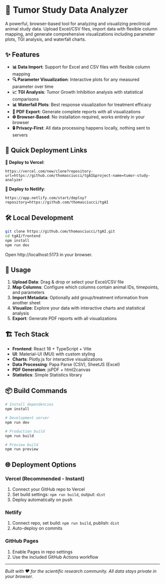 # 🧬 Tumor Study Data Analyzer

A powerful, browser-based tool for analyzing and visualizing preclinical animal study data. Upload Excel/CSV files, import data with flexible column mapping, and generate comprehensive visualizations including parameter plots, TGI analysis, and waterfall charts.

## ✨ Features

- **📊 Data Import**: Support for Excel and CSV files with flexible column mapping
- **🔍 Parameter Visualization**: Interactive plots for any measured parameter over time
- **📈 TGI Analysis**: Tumor Growth Inhibition analysis with statistical comparisons  
- **📊 Waterfall Plots**: Best response visualization for treatment efficacy
- **📄 PDF Export**: Generate complete reports with all visualizations
- **🌐 Browser-Based**: No installation required, works entirely in your browser
- **🔒 Privacy-First**: All data processing happens locally, nothing sent to servers

## 🚀 Quick Deployment Links

**🔗 Deploy to Vercel**: 
```
https://vercel.com/new/clone?repository-url=https://github.com/thomasciucci/tgAI&project-name=tumor-study-analyzer
```

**🔗 Deploy to Netlify**:
```  
https://app.netlify.com/start/deploy?repository=https://github.com/thomasciucci/tgAI
```

## 🛠️ Local Development

```bash
git clone https://github.com/thomasciucci/tgAI.git
cd tgAI/frontend
npm install
npm run dev
```

Open http://localhost:5173 in your browser.

## 📱 Usage

1. **Upload Data**: Drag & drop or select your Excel/CSV file
2. **Map Columns**: Configure which columns contain animal IDs, timepoints, and parameters  
3. **Import Metadata**: Optionally add group/treatment information from another sheet
4. **Visualize**: Explore your data with interactive charts and statistical analysis
5. **Export**: Generate PDF reports with all visualizations

## 🏗️ Tech Stack

- **Frontend**: React 18 + TypeScript + Vite
- **UI**: Material-UI (MUI) with custom styling
- **Charts**: Plotly.js for interactive visualizations
- **Data Processing**: Papa Parse (CSV), SheetJS (Excel)
- **PDF Generation**: jsPDF + html2canvas
- **Statistics**: Simple Statistics library

## 📦 Build Commands

```bash
# Install dependencies
npm install

# Development server
npm run dev

# Production build
npm run build

# Preview build
npm run preview
```

## 🌐 Deployment Options

### Vercel (Recommended - Instant)
1. Connect your GitHub repo to Vercel
2. Set build settings: `npm run build`, output: `dist`
3. Deploy automatically on push

### Netlify  
1. Connect repo, set build: `npm run build`, publish: `dist`
2. Auto-deploy on commits

### GitHub Pages
1. Enable Pages in repo settings
2. Use the included GitHub Actions workflow  

---

*Built with ❤️ for the scientific research community. All data stays private in your browser.*
